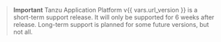 > **Important** Tanzu Application Platform v{{ vars.url_version }} is a short-term support release.
> It will only be supported for 6 weeks after release.
> Long-term support is planned for some future versions, but not all.
